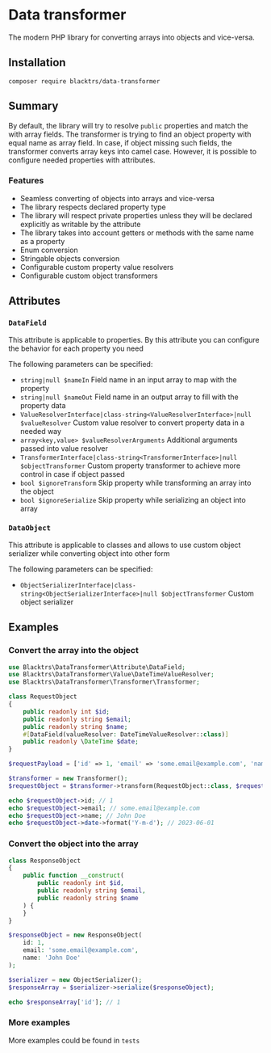 # Data transformer

The modern PHP library for converting arrays into objects and vice-versa.

## Installation

`composer require blacktrs/data-transformer`

## Summary

By default, the library will try to resolve `public` properties and match the with array fields. 
The transformer is trying to find an object property with equal name as array field. 
In case, if object missing such fields, the transformer converts array keys into camel case.
However, it is possible to configure needed properties with attributes.


### Features
* Seamless converting of objects into arrays and vice-versa
* The library respects declared property type
* The library will respect private properties unless they will be declared explicitly as writable by the attribute 
* The library takes into account getters or methods with the same name as a property
* Enum conversion
* Stringable objects conversion
* Configurable custom property value resolvers
* Configurable custom object transformers

## Attributes

### `DataField`
This attribute is applicable to properties. By this attribute you can configure the behavior for each property you need

The following parameters can be specified:
* `string|null $nameIn` Field name in an input array to map with the property
* `string|null $nameOut` Field name in an output array to fill with the property data
* `ValueResolverInterface|class-string<ValueResolverInterface>|null $valueResolver` Custom value resolver to convert property data in a needed way
* `array<key,value> $valueResolverArguments` Additional arguments passed into value resolver
* `TransformerInterface|class-string<TransformerInterface>|null $objectTransformer` Custom property transformer to achieve more control in case if object passed
* `bool $ignoreTransform` Skip property while transforming an array into the object
* `bool $ignoreSerialize` Skip property while serializing an object into array

### `DataObject`
This attribute is applicable to classes and allows to use custom object serializer while converting object into other form

The following parameters can be specified:
* `ObjectSerializerInterface|class-string<ObjectSerializerInterface>|null $objectTransformer` Custom object serializer

## Examples

### Convert the array into the object

```php
use Blacktrs\DataTransformer\Attribute\DataField;
use Blacktrs\DataTransformer\Value\DateTimeValueResolver;
use Blacktrs\DataTransformer\Transformer\Transformer;

class RequestObject
{
    public readonly int $id;
    public readonly string $email;
    public readonly string $name;
    #[DataField(valueResolver: DateTimeValueResolver::class)]
    public readonly \DateTime $date;
}

$requestPayload = ['id' => 1, 'email' => 'some.email@example.com', 'name' => 'John Doe', 'date' => '2023-06-01 10:10:10'];

$transformer = new Transformer();
$requestObject = $transformer->transform(RequestObject::class, $requestPayload);

echo $requestObject->id; // 1
echo $requestObject->email; // some.email@example.com
echo $requestObject->name; // John Doe
echo $requestObject->date->format('Y-m-d'); // 2023-06-01
```

### Convert the object into the array

```php
class ResponseObject
{
    public function __construct(
        public readonly int $id,
        public readonly string $email,
        public readonly string $name
    ) {
    }
}

$responseObject = new ResponseObject(
    id: 1, 
    email: 'some.email@example.com', 
    name: 'John Doe'
);

$serializer = new ObjectSerializer();
$responseArray = $serializer->serialize($responseObject);

echo $responseArray['id']; // 1
```

### More examples
More examples could be found in `tests`